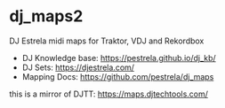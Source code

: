 # dj_maps2
DJ Estrela midi maps
for Traktor, VDJ and Rekordbox

* DJ Knowledge base: https://pestrela.github.io/dj_kb/
* DJ Sets: https://djestrela.com/
* Mapping Docs: https://github.com/pestrela/dj_maps

this is a mirror of DJTT: https://maps.djtechtools.com/
